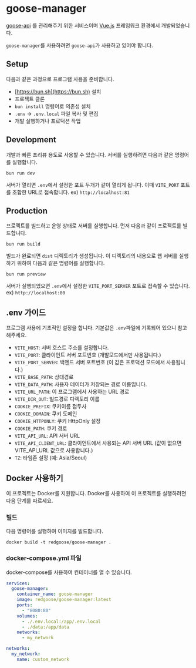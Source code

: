 # goose-manager

[goose-api](https://github.com/redgoose-dev/goose-api) 를 관리해주기 위한 서비스이며 [Vue.js](https://vuejs.org/) 프레임워크 환경에서 개발되었습니다.

`goose-manager`를 사용하려면 `goose-api`가 사용하고 있어야 합니다.


## Setup

다음과 같은 과정으로 프로그램 사용을 준비합니다.

- [https://bun.sh](https://bun.sh) 설치
- 프로젝트 클론
- `bun install` 명령어로 의존성 설치
- `.env` -> `.env.local` 파일 복사 및 편집
- 개발 실행하거나 프로덕션 작업


## Development

개발과 빠른 프리뷰 용도로 사용할 수 있습니다.
서버를 실행하려면 다음과 같은 명령어를 실행합니다.

```shell
bun run dev
```

서버가 열리면 `.env`에서 설정한 포트 두개가 같이 열리게 됩니다. 이때 `VITE_PORT` 포트를 조합한 URL로 접속합니다. ex) `http://localhost:81`


## Production

프로젝트를 빌드하고 운영 상태로 서버를 실행합니다.
먼저 다음과 같이 프로젝트를 빌드합니다.

```shell
bun run build
```

빌드가 완료되면 `dist` 디렉토리가 생성됩니다. 이 디렉토리의 내용으로 웹 서버를 실행하기 위하여 다음과 같은 명령어를 실행합니다.

```shell
bun run preview
```

서버가 실행되었으면 `.env`에서 설정한 `VITE_PORT_SERVER` 포트로 접속할 수 있습니다. ex) `http://localhost:80`


## .env 가이드

프로그램 사용에 기초적인 설정을 합니다.
기본값은 `.env`파일에 기록되어 있으니 참고해주세요.

- `VITE_HOST`: 서버 호스트 주소를 설정합니다.
- `VITE_PORT`: 클라이언트 서버 포트번호 (개발모드에서만 사용됩니다.)
- `VITE_PORT_SERVER`: 백엔드 서버 포트번호 (이 값은 프로덕션 모드에서 사용됩니다.)
- `VITE_BASE_PATH`: 상대경로
- `VITE_DATA_PATH`: 사용자 데이터가 저장되는 경로 이름입니다.
- `VITE_URL_PATH`: 이 프로그램에서 사용하는 URL 경로
- `VITE_DIR_OUT`: 빌드경로 디렉토리 이름
- `COOKIE_PREFIX`: 쿠키이름 접두사
- `COOKIE_DOMAIN`: 쿠키 도메인
- `COOKIE_HTTPONLY`: 쿠키 HttpOnly 설정
- `COOKIE_PATH`: 쿠키 경로
- `VITE_API_URL`: API 서버 URL
- `VITE_API_CLIENT_URL`: 클라이언트에서 사용되는 API 서버 URL (값이 없으면 VITE_API_URL 값으로 사용합니다.)
- `TZ`: 타임존 설정 (예: Asia/Seoul)


## Docker 사용하기

이 프로젝트는 Docker를 지원합니다. Docker를 사용하여 이 프로젝트를 실행하려면 다음 단계를 따르세요.

### 빌드

다음 명령어를 실행하여 이미지를 빌드합니다.

```shell
docker build -t redgoose/goose-manager .
```

### docker-compose.yml 파일

docker-compose를 사용하여 컨테이너를 열 수 있습니다.

```yml
services:
  goose-manager:
    container_name: goose-manager
    image: redgoose/goose-manager:latest
    ports:
      - "8080:80"
    volumes:
      - ./.env.local:/app/.env.local
      - ./data:/app/data
    networks:
      - my_network

networks:
  my_network:
    name: custom_network
```

